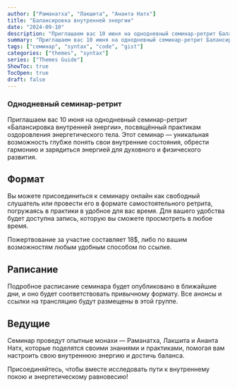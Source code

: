 ```yaml
---
author: ["Раманатха", "Лакшита", "Ананта Натх"]
title: "Балансировка внутренней энергии"
date: "2024-09-10"
description: "Приглашаем вас 10 июня на однодневный семинар-ретрит Балансировка внутренней энергии, посвящённый практикам оздоровления энергетического тела"
summary: "Приглашаем вас 10 июня на однодневный семинар-ретрит Балансировка внутренней энергии, посвящённый практикам оздоровления энергетического тела"
tags: ["семинар", "syntax", "code", "gist"]
categories: ["themes", "syntax"]
series: ["Themes Guide"]
ShowToc: true
TocOpen: true
draft: false
---
```


### Однодневный семинар-ретрит

Приглашаем вас 10 июня на однодневный семинар-ретрит «Балансировка внутренней энергии», посвящённый практикам оздоровления энергетического тела. Этот семинар — уникальная возможность глубже понять свои внутренние состояния, обрести гармонию и зарядиться энергией для духовного и физического развития.

## Формат
Вы можете присоединиться к семинару онлайн как свободный слушатель или провести его в формате самостоятельного ретрита, погружаясь в практики в удобное для вас время. Для вашего удобства будет доступна запись, которую вы сможете просмотреть в любое время.

Пожертвование за участие составляет 18$, либо по вашим возможностям любым удобным способом по ссылке.

## Раписание
Подробное расписание семинара будет опубликовано в ближайшие дни, и оно будет соответствовать привычному формату. Все анонсы и ссылки на трансляцию будут размещены в этой группе.


## Ведущие
Семинар проведут опытные монахи — Раманатха, Лакшита и Ананта Натх, которые поделятся своими знаниями и практиками, помогая вам настроить свою внутреннюю энергию и достичь баланса.

Присоединяйтесь, чтобы вместе исследовать пути к внутреннему покою и энергетическому равновесию!
